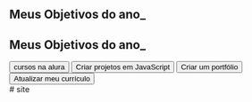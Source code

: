 <!DOCTYPE html>
<html lang="pt-br">
<head>
  <meta charset="UTF-8">
  <meta name="viewport" content="width=device-width, initial-scale=1.0">
  <title>Meus objetivos do ano</title>
</head>
<body>
    <body>
        <section class="conteudo-principal"></section>
            <h2 class="titulo-principal">Meus Objetivos do ano_</h2>
</body>
</html>
<body>
    <section class="conteudo-principal">
      <h2 class="titulo-principal">Meus Objetivos do ano_</h2>
      <div class="botoes">
        <button class="botao">cursos na alura</button>
        <button class="botao">Criar projetos em JavaScript</button>
        <button class="botao">Criar um portfólio</button>
        <button class="botao">Atualizar meu currículo</button>
      </div>
    </section>
  </body>
  </html>
  <!DOCTYPE html>
<html lang="pt-br">
<head>
  <meta charset="UTF-8">
  <meta name="viewport" content="width=device-width, initial-scale=1.0">
  <title>Meus objetivos do ano</title>
    <link rel="stylesheet" href="style.css">
</head># site
